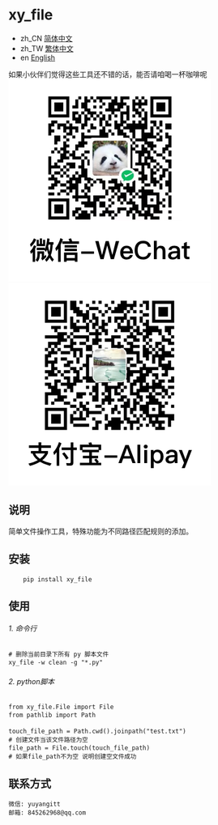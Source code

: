 # xy_file

- zh_CN [简体中文](readme/README_zh_CN.md)
- zh_TW [繁体中文](readme/README_zh_TW.md)
- en [English](readme/README_en.md)

如果小伙伴们觉得这些工具还不错的话，能否请咱喝一杯咖啡呢
![微信](readme/WeChat.png)
![支付宝](readme/Alipay.png)

## 说明
简单文件操作工具，特殊功能为不同路径匹配规则的添加。


## 安装

```
    pip install xy_file
```

## 使用

###### 1. 命令行
```
# 删除当前目录下所有 py 脚本文件
xy_file -w clean -g "*.py"

```

###### 2. python脚本

```
from xy_file.File import File
from pathlib import Path

touch_file_path = Path.cwd().joinpath("test.txt")
# 创建文件当该文件路径为空
file_path = File.touch(touch_file_path)
# 如果file_path不为空 说明创建空文件成功
```


## 联系方式


```
微信: yuyangitt
邮箱: 845262968@qq.com
```